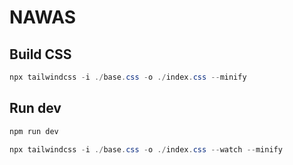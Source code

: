 # NAWAS

## Build CSS

```powershell
npx tailwindcss -i ./base.css -o ./index.css --minify
```

## Run dev

```powershell
npm run dev

npx tailwindcss -i ./base.css -o ./index.css --watch --minify
```

